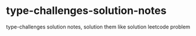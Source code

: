 # type-challenges-solution-notes
type-challenges solution notes, solution them like solution leetcode problem
